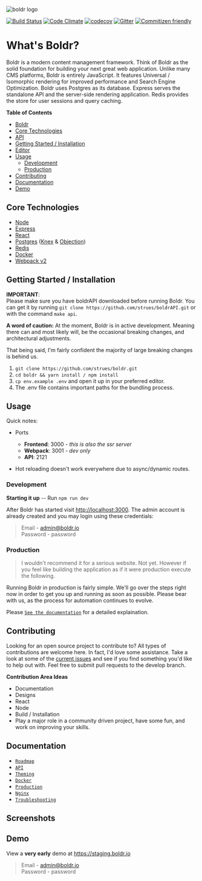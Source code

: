 ![boldr logo](https://boldr.io/boldr.png)

[![Build Status][circle-img]][circle-link] [![Code Climate][cc-img]][cc-link]  [![codecov](https://codecov.io/gh/strues/boldr/branch/master/graph/badge.svg)](https://codecov.io/gh/strues/boldr) [![Gitter][gitter-img]][gitter-link] [![Commitizen friendly](https://img.shields.io/badge/commitizen-friendly-brightgreen.svg)](http://commitizen.github.io/cz-cli/)

# What's Boldr?

Boldr is a modern content management framework. Think of Boldr as the solid foundation for building your next great web application. Unlike many CMS platforms, Boldr is entirely JavaScript. It features Universal / Isomorphic rendering for improved performance and Search Engine Optimization. Boldr uses Postgres as its database. Express serves the standalone API and the server-side rendering application. Redis provides the store for user sessions and query caching.

**Table of Contents**
- [Boldr](#boldr)
- [Core Technologies](#core-technologies)
- [API](https://github.com/strues/boldrAPI)
- [Getting Started / Installation](#getting-started-installation)
- [Editor](#editor)
- [Usage](#usage)
  - [Development](#development)
  - [Production](#production)
- [Contributing](#contributing)
- [Documentation](#documentation)
- [Demo](#demo)


## Core Technologies

- [Node](https://github.com/nodejs/node)
- [Express](https://github.com/expressjs/express)
- [React](https://github.com/facebook/react)
- [Postgres](https://github.com/postgres/postgres) ([Knex](http://knexjs.org/) & [Objection](https://github.com/Vincit/objection.js/))
- [Redis](http://redis.io/)
- [Docker](https://github.com/docker/docker)
- [Webpack v2](https://github.com/webpack/webpack)

## Getting Started / Installation

**IMPORTANT**:  
Please make sure you have boldrAPI downloaded before running Boldr. You can get it by running `git clone https://github.com/strues/boldrAPI.git` or with the command `make api`.

**A word of caution:** At the moment, Boldr is in active development. Meaning there can and most likely will, be the occasional breaking changes, and architectural adjustments.

That being said, I'm fairly confident the majority of large breaking changes is behind us.

1. `git clone https://github.com/strues/boldr.git`
2. `cd boldr && yarn install / npm install`
3. `cp env.example .env` and open it up in your preferred editor.
4. The .env file contains important paths for the bundling process.

## Usage

Quick notes:

- Ports

  - **Frontend**: 3000 - _this is also the ssr server_  
  - **Webpack**: 3001 - _dev only_  
  - **API**: 2121  

- Hot reloading doesn't work everywhere due to async/dynamic routes.

### Development

**Starting it up** -- Run `npm run dev`  

After Boldr has started visit <http://localhost:3000>. The admin account is already created and you may login using these credentials:

> Email - admin@boldr.io<br>
> Password - password

### Production

> I wouldn't recommend it for a serious website. Not yet. However if you feel like building the application as if it were production execute the following.

Running Boldr in production is fairly simple. We'll go over the steps right now in order to get you up and running as soon as possible. Please bear with us, as the process for automation continues to evolve.

Please [`See the documentation`](docs/production.md) for a detailed explaination.


## Contributing

Looking for an open source project to contribute to? All types of contributions are welcome here. In fact, I'd love some assistance. Take a look at some of the [current issues](https://github.com/strues/boldr/issues) and see if you find something you'd like to help out with. Feel free to submit pull requests to the develop branch.

**Contribution Area Ideas**

- Documentation
- Designs
- React
- Node
- Build / Installation
- Play a major role in a community driven project, have some fun, and work on improving your skills.

## Documentation

- [`Roadmap`](ROADMAP.md)
- [`API`](docs/apidoc.md)
- [`Theming`](docs/theming.md)
- [`Docker`](docs/docker.md)
- [`Production`](docs/production.md)
- [`Nginx`](docs/nginx.md)
- [`Troubleshooting`](docs/troubleshooting.md)

## Screenshots

## Demo

View a **very early** demo at <https://staging.boldr.io>

> Email - admin@boldr.io<br>
> Password - password


[cc-img]: https://codeclimate.com/github/strues/boldr/badges/gpa.svg
[cc-link]: https://codeclimate.com/github/strues/boldr
[circle-img]: https://circleci.com/gh/strues/boldr.svg?style=svg
[circle-link]: https://circleci.com/gh/strues/boldr
[gitter-img]: https://badges.gitter.im/Join%20Chat.svg
[gitter-link]: https://gitter.im/boldr/Lobby?utm_source=badge&utm_medium=badge&utm_campaign=pr-badge&utm_content=badge
[coverage-link]: https://codeclimate.com/github/strues/boldr/coverage
[coverage-img]: https://codeclimate.com/github/strues/boldr/badges/coverage.svg
